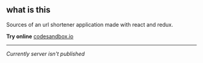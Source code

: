 ## what is this

Sources of an url shortener application made with react and redux.

**Try online**
[codesandbox.io](https://codesandbox.io/s/github/epavanello/magic-urls-client)

___
*Currently server isn't published*